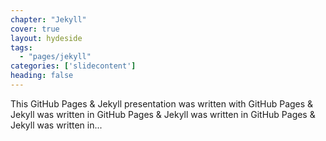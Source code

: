 ```yaml
---
chapter: "Jekyll"
cover: true
layout: hydeside
tags:
  - "pages/jekyll"
categories: ['slidecontent']
heading: false
---
```


<div class="sticky">
This GitHub Pages & Jekyll presentation was written with GitHub Pages & Jekyll was written in GitHub Pages & Jekyll was written in GitHub Pages & Jekyll was written in...
</div>